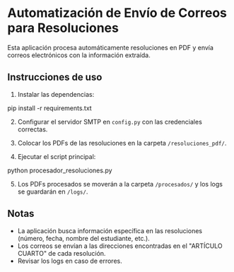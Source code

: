 # Automatización de Envío de Correos para Resoluciones

Esta aplicación procesa automáticamente resoluciones en PDF y envía correos electrónicos con la información extraída.

## Instrucciones de uso

1. Instalar las dependencias:

pip install -r requirements.txt


2. Configurar el servidor SMTP en `config.py` con las credenciales correctas.

3. Colocar los PDFs de las resoluciones en la carpeta `/resoluciones_pdf/`.

4. Ejecutar el script principal:

python procesador_resoluciones.py


5. Los PDFs procesados se moverán a la carpeta `/procesados/` y los logs se guardarán en `/logs/`.

## Notas

- La aplicación busca información específica en las resoluciones (número, fecha, nombre del estudiante, etc.).
- Los correos se envían a las direcciones encontradas en el "ARTÍCULO CUARTO" de cada resolución.
- Revisar los logs en caso de errores.